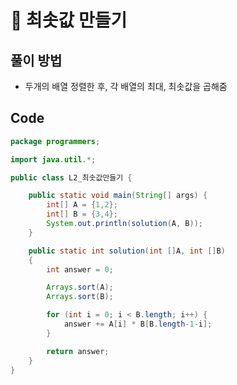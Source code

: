 # 📘 최솟값 만들기

## 풀이 방법
- 두개의 배열 정렬한 후, 각 배열의 최대, 최솟값을 곱해줌

## Code

```java
package programmers;

import java.util.*;

public class L2_최솟값만들기 {

	public static void main(String[] args) {
		int[] A = {1,2};
		int[] B = {3,4};
		System.out.println(solution(A, B));
	}

	public static int solution(int []A, int []B)
	{
		int answer = 0;

		Arrays.sort(A);
		Arrays.sort(B);

		for (int i = 0; i < B.length; i++) {
			answer += A[i] * B[B.length-1-i];
		}

		return answer;
	}
}


```